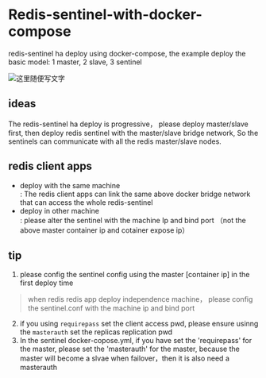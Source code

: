 # Redis-sentinel-with-docker-compose
redis-sentinel ha deploy using docker-compose, the example deploy the basic model: 1 master, 2 slave, 3 sentinel  

![这里随便写文字](https://imgkr.cn-bj.ufileos.com/6145772a-0cfd-4760-8edf-450d2f1bd405.png)

## ideas
The redis-sentinel ha deploy is progressive， please deploy master/slave first, then  deploy redis sentinel with the master/slave bridge network, So the sentinels can communicate with all the redis master/slave nodes.

## redis client apps
 - deploy with the  same machine  
   : The  redis client apps can link the same above  docker bridge network that can access the whole redis-sentinel
 - deploy in other machine  
   : please alter the sentinel with the machine Ip and bind port （not the above  master container ip and cotainer expose ip）
   
## tip
1. please  config the sentinel config using the master [container ip] in the first deploy time
  >  when redis redis app deploy independence machine， please config the sentinel.conf with the  machine ip and  bind port
2. if you using `requirepass` set the client access pwd, please ensure usinng the `masterauth` set the replicas replication pwd
3. In the sentinel docker-copose.yml, if you have set the 'requirepass' for  the master, please set the 'masterauth' for the master,
   because the master will become a slvae when failover，then it is also need a masterauth
